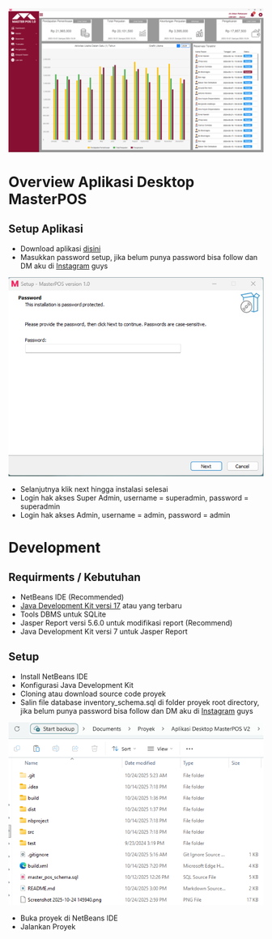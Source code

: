 <img src="Screenshot 2025-10-24 150342.png">

# Overview Aplikasi Desktop MasterPOS

## Setup Aplikasi
- Download aplikasi [disini](https://drive.google.com/drive/folders/1cbDgwonPpp_qE99wygPfzWC0FlYUxWJB?usp=sharing)
- Masukkan password setup, jika belum punya password bisa follow dan DM aku di [Instagram](https://www.instagram.com/muhmdaliakbar_raf?igsh=MWNhMHVzN214emE2dg==) guys 
<img src="Screenshot 2025-10-24 145940.png">

- Selanjutnya klik next hingga instalasi selesai
- Login hak akses Super Admin, username = superadmin, password = superadmin
- Login hak akses Admin, username = admin, password = admin

# Development
## Requirments / Kebutuhan
- NetBeans IDE (Recommended)
- [Java Development Kit versi 17](https://www.oracle.com/java/technologies/javase/jdk17-archive-downloads.html) atau yang terbaru
- Tools DBMS untuk SQLite 
- Jasper Report versi 5.6.0 untuk modifikasi report (Recommend)
- Java Development Kit versi 7 untuk Jasper Report

## Setup
- Install NetBeans IDE
- Konfigurasi Java Development Kit
- Cloning atau download source code proyek
- Salin file database inventory_schema.sql di folder proyek root directory, jika belum punya password bisa follow dan DM aku di [Instagram](https://www.instagram.com/muhmdaliakbar_raf?igsh=MWNhMHVzN214emE2dg==) guys 
<img src="Screenshot 2025-10-24 150037.png">

- Buka proyek di NetBeans IDE
- Jalankan Proyek